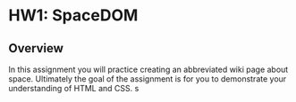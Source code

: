 # HW1: SpaceDOM

## Overview
In this assignment you will practice creating an abbreviated wiki page about space. Ultimately the goal of the assignment is for you to demonstrate your understanding of HTML and CSS. s
